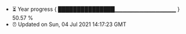 - ⏳ Year progress { ███████████████▁▁▁▁▁▁▁▁▁▁▁▁▁▁▁ } 50.57 %
- ⏰ Updated on Sun, 04 Jul 2021 14:17:23 GMT

